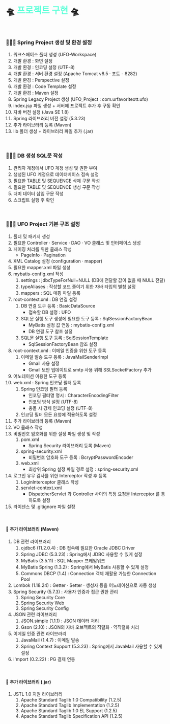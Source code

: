 # 🛸 <span style="color: #64ffda;">프로젝트 구현</span> 🛸
<br>

### 👩🏻‍💻 Spring Project 생성 및 환경 설정
1. 워크스페이스 폴더 생성 (UFO-Workspace)
2. 개발 환경 : 화면 설정
3. 개발 환경 : 인코딩 설정 (UTF-8)
4. 개발 환경 : 서버 환경 설정 (Apache Tomcat v8.5 · 포트 - 8282)
5. 개발 환경 : Perspective 설정
6. 개발 환경 : Code Template 설정
7. 개발 환경 : Maven 설정
8. Spring Legacy Project 생성 (UFO_Project : com.urfavoriteott.ufo)
9. index.jsp 파일 생성 + 서버에 프로젝트 추가 후 구동 확인
10. 자바 버전 설정 (Java SE 1.8)
11. Spring 라이브러리 버전 설정 (5.3.23)
12. 추가 라이브러리 등록 (Maven)
13. lib 폴더 생성 + 라이브러리 파일 추가 (.jar)
<br>

### 👨🏻‍💻 DB 생성 SQL문 작성
1. 관리자 계정에서 UFO 계정 생성 및 권한 부여
2. 생성된 UFO 계정으로 데이터베이스 접속 설정
3. 필요한 TABLE 및 SEQUENCE 삭제 구문 작성
4. 필요한 TABLE 및 SEQUENCE 생성 구문 작성
5. 더미 데이터 삽입 구문 작성
6. 스크립트 실행 후 확인
<br>

### 👩🏻‍💻 UFO Project 기본 구조 설정
1. 폴더 및 패키지 생성
2. 필요한 Controller · Service · DAO · VO 클래스 및 인터페이스 생성
3. 페이징 처리를 위한 클래스 작성
	- PageInfo · Pagination
4. XML Catalog 설정 (configuration · mapper)
5. 필요한 mapper.xml 파일 생성
6. mybatis-config.xml 작성
	1. settings : jdbcTypeForNull=NULL (DB에 전달할 값이 없을 때 NULL 전달)
	2. typeAliases : 작성할 코드 줄이기 위한 자바 타입의 별칭 설정
	3. mappers : SQL 매핑 파일 등록
7. root-context.xml : DB 연결 설정
	1. DB 연결 도구 등록 : BasicDataSource
		- 접속할 DB 설정 : UFO
	2. SQL문 실행 도구 생성에 필요한 도구 등록 : SqlSessionFactoryBean
		- MyBatis 설정 값 연동 : mybatis-config.xml
		- DB 연결 도구 참조 설정
	3. SQL문 실행 도구 등록 : SqlSessionTemplate
		- SqlSessionFactoryBean 참조 설정
8. root-context.xml : 이메일 인증을 위한 도구 등록
	1. 이메일 발송 도구 등록 : JavaMailSenderImpl
		- Gmail 사용 설정
		- Gmail 보안 업데이트로 smtp 사용 위해 SSLSocketFactory 추가
9. 어노테이션 이용한 도구 등록
10. web.xml : Spring 인코딩 필터 등록
	1. Spring 인코딩 필터 등록
		- 인코딩 필터명 명시 : CharacterEncodingFilter
		- 인코딩 방식 설정 (UTF-8)
		- 충돌 시 강제 인코딩 설정 (UTF-8)
	2. 인코딩 필터 모든 요청에 적용하도록 설정
11. 추가 라이브러리 등록 (Maven)
12. VO 클래스 작성
13. 비밀번호 암호화를 위한 설정 파일 생성 및 작성
	1. pom.xml
		- Spring Security 라이브러리 등록 (Maven)
	2. spring-security.xml
		- 비밀번호 암호화 도구 등록 : BcryptPasswordEncoder
	3. web.xml
		- 최상위 Spring 설정 파일 경로 설정 : spring-security.xml
14. 로그인 유무 검사를 위한 Interceptor 작성 후 등록
	1. LoginInterceptor 클래스 작성
	2. servlet-context.xml
		- DispatcherServlet 과 Controller 사이의 특정 요청을 Interceptor 를 통하도록 설정
15. 라이센스 및 .gitignore 파일 설정
<br>

#### 📂 추가 라이브러리 (Maven)
1. DB 관련 라이브러리
	1. ojdbc6 (11.2.0.4) : DB 접속에 필요한 Oracle JDBC Driver
	2. Spring JDBC (5.3.23) : Spring에서 JDBC 사용할 수 있게 설정
	3. MyBatis (3.5.11) : SQL Mapper 프레임워크
	4. MyBatis Spring (1.3.2) : Spring에서 MyBatis 사용할 수 있게 설정
	5. Commons DBCP (1.4) : Connection 객체 재활용 가능한 Connection Pool
2. Lombok (1.18.24) : Getter · Setter · 생성자 등을 어노테이션으로 자동 생성
3. Spring Security (5.7.3) : 사용자 인증과 접근 권한 관리
	1. Spring Security Core
	2. Spring Security Web
	3. Spring Security Config
4. JSON 관련 라이브러리
	1. JSON.simple (1.1.1) : JSON 데이터 처리
	2. Gson (2.10) : JSON의 자바 오브젝트의 직렬화 · 역직렬화 처리
5. 이메일 인증 관련 라이브러리
	1. JavaMail (1.4.7) : 이메일 발송
	2. Spring Context Support (5.3.23) : Spring에서 JavaMail 사용할 수 있게 설정
6. i'mport (0.2.22) : PG 결제 연동
<br>

#### 📁 추가 라이브러리 (.jar)
1. JSTL 1.0 지원 라이브러리
	1. Apache Standard Taglib 1.0 Compatibility (1.2.5)
	2. Apache Standard Taglib Implementation (1.2.5)
	3. Apache Standard Taglib 1.0 EL Support (1.2.5)
	4. Apache Standard Taglib Specification API (1.2.5)